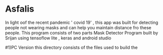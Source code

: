 # Asfalis
In light oof the recent pandemic ' covid 19' , this app was built for detecting people not wearing masks and can help you maintain distance fro these people.
This program consists of two parts 
Mask Detector Program built by Srijan using tensoflow lite , keras and android studio

#1)PC Version
this directory consists of the files used to build the 
